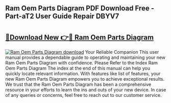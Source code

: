 ## Ram Oem Parts Diagram PDF Download Free - Part-aT2 User Guide Repair DBYV7

# <h2><a href="http://dft8z0.blite.top/?on=Ram+Oem+Parts+Diagram">🔗Download New 👉🔴 Ram Oem Parts Diagram</a></h2>

[![Ram Oem Parts Diagram download](https://i.imgur.com/lujVjoI.png)](http://dft8z0.blite.top/?on=Ram+Oem+Parts+Diagram)
Your Reliable Companion This user manual provides a dependable guide to operating and maintaining your new Ram Oem Parts Diagram with confidence. Please Refer to the Index Ram Oem Parts Diagram The index at the end of this manual can help you quickly locate relevant information. With features like list of features, your new Ram Oem Parts Diagram empowers you to achieve exceptional results. We trust that the Ram Oem Parts Diagram has been a comprehensive resource in your efforts to learn the ins and outs of your new device. In case of any queries or concerns, feel free to reach out to our customer service.
